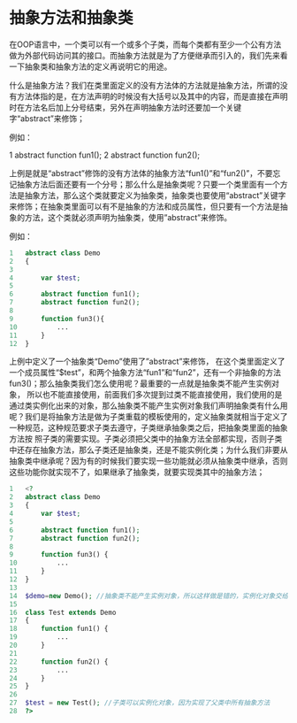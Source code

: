 # 抽象方法和抽象类


在OOP语言中，一个类可以有一个或多个子类，而每个类都有至少一个公有方法做为外部代码访问其的接口。而抽象方法就是为了方便继承而引入的，我们先来看一下抽象类和抽象方法的定义再说明它的用途。

什么是抽象方法？我们在类里面定义的没有方法体的方法就是抽象方法，所谓的没有方法体指的是，在方法声明的时候没有大括号以及其中的内容，而是直接在声明时在方法名后加上分号结束，另外在声明抽象方法时还要加一个关键字“abstract”来修饰；

例如：

1 abstract function fun1();
2 abstract function fun2();

上例是就是“abstract”修饰的没有方法体的抽象方法“fun1()”和“fun2()”，不要忘记抽象方法后面还要有一个分号；那么什么是抽象类呢？只要一个类里面有一个方法是抽象方法，那么这个类就要定义为抽象类，抽象类也要使用“abstract”关键字来修饰；在抽象类里面可以有不是抽象的方法和成员属性，但只要有一个方法是抽象的方法，这个类就必须声明为抽象类，使用”abstract”来修饰。

例如：

```php
1	abstract class Demo
2	{
3
4	    var $test;
5
6	    abstract function fun1();
7	    abstract function fun2();
8
9	    function fun3(){
10	        ...
11	    }
12	}

```

上例中定义了一个抽象类“Demo”使用了”abstract”来修饰， 在这个类里面定义了一个成员属性“$test”，和两个抽象方法“fun1”和“fun2”，还有一个非抽象的方法fun3()；那么抽象类我们怎么使用呢？最重要的一点就是抽象类不能产生实例对象， 所以也不能直接使用，前面我们多次提到过类不能直接使用，我们使用的是通过类实例化出来的对象，那么抽象类不能产生实例对象我们声明抽象类有什么用呢？我们是将抽象方法是做为子类重载的模板使用的，定义抽象类就相当于定义了一种规范，这种规范要求子类去遵守，子类继承抽象类之后，把抽象类里面的抽象方法按 照子类的需要实现。子类必须把父类中的抽象方法全部都实现，否则子类中还存在抽象方法，那么子类还是抽象类，还是不能实例化类；为什么我们非要从抽象类中继承呢？因为有的时候我们要实现一些功能就必须从抽象类中继承，否则这些功能你就实现不了，如果继承了抽象类，就要实现类其中的抽象方法；

```php
1	<?
2	abstract class Demo
3	{
4	    var $test;
5
6	    abstract function fun1();
7	    abstract function fun2();
8
9	    function fun3() {
10	        ...
11	    }
12	}
13
14	$demo=new Demo(); //抽象类不能产生实例对象，所以这样做是错的，实例化对象交给子类
15
16	class Test extends Demo
17	{
18	    function fun1() {
19	        ...
20	    }
21
22	    function fun2() {
23	        ...
24	    }
25	}
26
27	$test = new Test(); //子类可以实例化对象，因为实现了父类中所有抽象方法
28	?>
```
